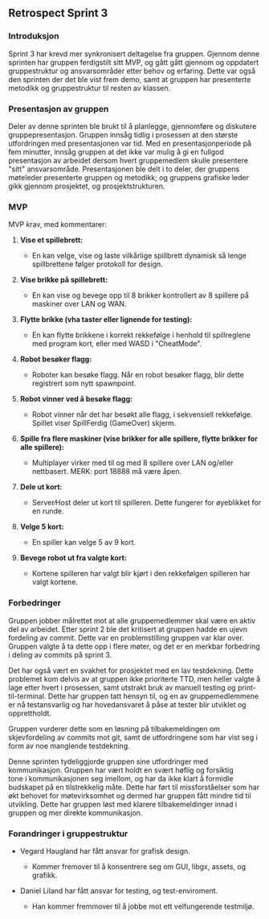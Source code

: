 ## Retrospect Sprint 3

### Introduksjon
Sprint 3 har krevd mer synkronisert deltagelse fra gruppen. Gjennom denne sprinten har gruppen ferdigstilt sitt MVP, 
og gått gått gjennom og oppdatert gruppestruktur og ansvarsområder etter behov og erfaring. 
Dette var også den sprinten der det ble vist frem demo, samt at gruppen har presenterte metodikk og gruppestruktur
til resten av klassen.

### Presentasjon av gruppen
Deler av denne sprinten ble brukt til å planlegge, gjennomføre og diskutere gruppepresentasjon. 
Gruppen innsåg tidlig i prosessen at den største utfordringen med presentasjonen var tid. 
Med en presentasjonperiode på fem minutter, innsåg gruppen at det ikke var mulig å gi en fullgod presentasjon 
av arbeidet dersom hvert gruppemedlem skulle presentere "sitt" ansvarsområde.
Presentasjonen ble delt i to deler, der gruppens møteleder presenterte gruppen og metodikk; 
og gruppens grafiske leder gikk gjennom prosjektet, og prosjektstrukturen.

### MVP
MVP krav, med kommentarer:
1.  **Vise et spillebrett:** 
    -   En kan velge, vise og laste vilkårlige spillbrett dynamisk så lenge spillbrettene følger protokoll for design.

2.  **Vise brikke på spillebrett:**
    -   En kan vise og bevege opp til 8 brikker kontrollert av 8 spillere på maskiner over LAN og WAN.

3.  **Flytte brikke (vha taster eller lignende for testing):**
    -   En kan flytte brikkene i korrekt rekkefølge i henhold til spillreglene med program kort, eller med WASD i "CheatMode".

4.  **Robot besøker flagg:**
    -   Roboter kan besøke flagg. Når en robot besøker flagg, blir dette registrert som nytt spawnpoint.

5.  **Robot vinner ved å besøke flagg:**
    -   Robot vinner når det har besøkt alle flagg, i sekvensiell rekkefølge. Spillet viser SpillFerdig (GameOver) skjerm.

6.  **Spille fra flere maskiner (vise brikker for alle spillere, flytte brikker for alle spillere):**
    -   Multiplayer virker med til og med 8 spillere over LAN og/eller nettbasert. MERK: port 18888 må være åpen.

7.  **Dele ut kort:**
    -   Server∕Host deler ut kort til spilleren. Dette fungerer for øyeblikket for en runde.

8.  **Velge 5 kort:**
    -   En spiller kan velge 5 av 9 kort.

9.  **Bevege robot ut fra valgte kort:**
    -   Kortene spilleren har valgt blir kjørt i den rekkefølgen spilleren har valgt kortene.

### Forbedringer
Gruppen jobber målrettet mot at alle gruppemedlemmer skal være en aktiv del av arbeidet. 
Etter sprint 2 ble det kritisert at gruppen hadde en ujevn fordeling av commit. 
Dette var en problemstilling gruppen var klar over. Gruppen valgte å ta dette opp i flere møter, og det er en merkbar
forbedring i deling av commits på sprint 3.

Det har også vært en svakhet for prosjektet med en lav testdekning. 
Dette problemet kom delvis av at gruppen ikke prioriterte TTD, 
men heller valgte å lage etter hvert i prosessen, 
samt utstrakt bruk av manuell testing og print-til-terminal. 
Dette har gruppen tatt hensyn til, og en av gruppemedlemmene er nå testansvarlig og har hovedansvaret å påse at tester
blir utviklet og opprettholdt. 

Gruppen vurderer dette som en løsning på tilbakemeldingen om skjevfordeling av commits mot git, 
samt de utfordringene som har vist seg i form av noe manglende testdekning. 

Denne sprinten tydeliggjorde gruppen sine utfordringer med kommunikasjon. Gruppen har vært holdt en svært høflig og forsiktig  
tone i kommunikasjonen seg imellom, og har da ikke klart å formidle budskapet på en tilstrekkelig måte. Dette har ført til 
missforståelser som har økt behovet for møtevirksomhet og dermed har gruppen fått mindre tid til utvikling. 
Dette har gruppen løst med klarere tilbakemeldinger innad i gruppen og mer direkte kommunikasjon. 

### Forandringer i gruppestruktur
-   Vegard Haugland har fått ansvar for grafisk design.
    -   Kommer fremover til å konsentrere seg om GUI, libgx, assets, og grafikk.

-   Daniel Liland har fått ansvar for testing, og test-enviroment.
    -   Han kommer fremmover til å jobbe mot ett velfungerende testmiljø.